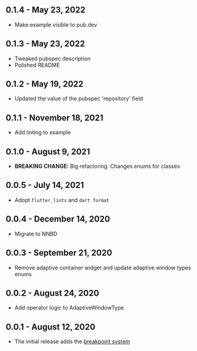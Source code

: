 ## 0.1.4 - May 23, 2022

- Make example visible to pub.dev

## 0.1.3 - May 23, 2022

- Tweaked pubspec description
- Polished README

## 0.1.2 - May 19, 2022

- Updated the value of the pubspec 'repository' field

## 0.1.1 - November 18, 2021

- Add linting to example

## 0.1.0 - August 9, 2021

- **BREAKING CHANGE:** Big refactoring. Changes enums for classes

## 0.0.5 - July 14, 2021

- Adopt `flutter_lints` and `dart format`

## 0.0.4 - December 14, 2020

- Migrate to NNBD

## 0.0.3 - September 21, 2020

- Remove adaptive container widget and update adaptive window types enums

## 0.0.2 - August 24, 2020

- Add operator logic to AdaptiveWindowType

## 0.0.1 - August 12, 2020

- The initial release adds the [breakpoint system](https://material.io/design/layout/responsive-layout-grid.html#breakpoints)
